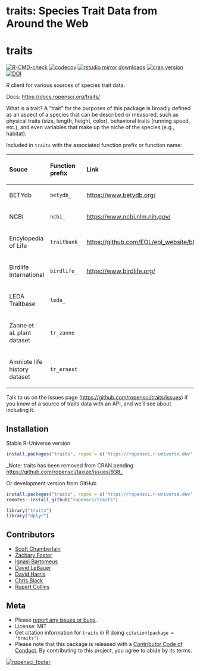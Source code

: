 traits: Species Trait Data from Around the Web
================

# traits

<!--[![cran checks](https://cranchecks.info/badges/worst/traits)](https://cranchecks.info/pkgs/traits)-->

[![R-CMD-check](https://github.com/ropensci/traits/actions/workflows/R-CMD-check.yaml/badge.svg)](https://github.com/ropensci/traits/actions/workflows/R-CMD-check.yaml)
[![codecov](https://codecov.io/gh/ropensci/traits/branch/master/graph/badge.svg)](https://codecov.io/gh/ropensci/traits)
[![rstudio mirror
downloads](https://cranlogs.r-pkg.org/badges/traits)](https://github.com/r-hub/cranlogs.app)
[![cran
version](https://www.r-pkg.org/badges/version/traits)](https://CRAN.R-project.org/package=traits)
[![DOI](https://zenodo.org/badge/DOI/10.5281/zenodo.11224037.svg)](https://doi.org/10.5281/zenodo.11224037)

R client for various sources of species trait data.

Docs: <https://docs.ropensci.org/traits/>

What is a trait? A “trait” for the purposes of this package is broadly
defined as an aspect of a species that can be described or measured,
such as physical traits (size, length, height, color), behavioral traits
(running speed, etc.), and even variables that make up the niche of the
species (e.g., habitat).

Included in `traits` with the associated function prefix or function
name:

<table>

<colgroup>

<col style="text-align:left;"/>

<col style="text-align:left;"/>

<col style="text-align:left;"/>

<col style="text-align:left;"/>

</colgroup>

<thead>

<tr>

<th style="text-align:left;">

Souce
</th>

<th style="text-align:left;">

Function prefix
</th>

<th style="text-align:left;">

Link
</th>

</tr>

</thead>

<tbody>

<tr>

<td style="text-align:left;">

BETYdb
</td>

<td style="text-align:left;">

<code>betydb\_</code>
</td>

<td style="text-align:left;">

<https://www.betydb.org/>
</td>

</tr>

<tr>

<td style="text-align:left;">

NCBI
</td>

<td style="text-align:left;">

<code>ncbi\_</code>
</td>

<td style="text-align:left;">

<https://www.ncbi.nlm.nih.gov/>
</td>

</tr>

<tr>

<td style="text-align:left;">

Encylopedia of Life
</td>

<td style="text-align:left;">

<code>traitbank\_</code>
</td>

<td style="text-align:left;">

<https://github.com/EOL/eol_website/blob/master/doc/api.md>
</td>

</tr>

<tr>

<td style="text-align:left;">

Birdlife International
</td>

<td style="text-align:left;">

<code>birdlife\_</code>
</td>

<td style="text-align:left;">

<https://www.birdlife.org/>
</td>

</tr>

<tr>

<td style="text-align:left;">

LEDA Traitbase
</td>

<td style="text-align:left;">

<code>leda\_</code>
</td>

<td style="text-align:left;">

</td>

</tr>

<tr>

<td style="text-align:left;">

Zanne et al. plant dataset
</td>

<td style="text-align:left;">

<code>tr_zanne</code>
</td>

<td style="text-align:left;">

</td>

</tr>

<tr>

<td style="text-align:left;">

Amniote life history dataset
</td>

<td style="text-align:left;">

<code>tr_ernest</code>
</td>

<td style="text-align:left;">

</td>

</tr>

</tbody>

</table>

Talk to us on the issues page
(<https://github.com/ropensci/traits/issues>) if you know of a source of
traits data with an API, and we’ll see about including it.

## Installation

Stable R-Universe version

``` r
install.packages("traits", repos = c('https://ropensci.r-universe.dev', 'https://cloud.r-project.org'))
```

\_Note: traits has been removed from CRAN pending
<https://github.com/ropensci/taxize/issues/938_>

Or development version from GitHub

``` r
install.packages("traits", repos = c('https://ropensci.r-universe.dev', 'https://cloud.r-project.org')) 
remotes::install_github("ropensci/traits")
```

``` r
library("traits")
library("dplyr")
```

## Contributors

- [Scott Chamberlain](https://github.com/sckott)
- [Zachary Foster](https://github.com/zachary-foster)
- [Ignasi Bartomeus](https://github.com/ibartomeus)
- [David LeBauer](https://github.com/dlebauer)
- [David Harris](https://github.com/davharris)
- [Chris Black](https://github.com/infotroph)
- [Rupert Collins](https://github.com/boopsboops)

## Meta

- Please [report any issues or
  bugs](https://github.com/ropensci/traits/issues).
- License: MIT
- Get citation information for `traits` in R doing
  `citation(package = 'traits')`
- Please note that this package is released with a [Contributor Code of
  Conduct](https://ropensci.org/code-of-conduct/). By contributing to
  this project, you agree to abide by its terms.

[![ropensci_footer](https://ropensci.org/public_images/github_footer.png)](https://ropensci.org)
